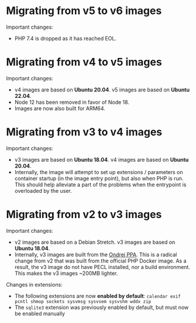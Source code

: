 # Migrating from v5 to v6 images

Important changes:

- PHP 7.4 is dropped as it has reached EOL.

# Migrating from v4 to v5 images

Important changes:

- v4 images are based on **Ubuntu 20.04**. v5 images are based on **Ubuntu 22.04**.
- Node 12 has been removed in favor of Node 18.
- Images are now also built for ARM64.

# Migrating from v3 to v4 images

Important changes:

- v3 images are based on **Ubuntu 18.04**. v4 images are based on **Ubuntu 20.04**.
- Internally, the image will attempt to set up extensions / parameters on container startup (in the image entry point),
  but also when PHP is run. This should help alleviate a part of the problems when the entrypoint is overloaded by the
  user.

# Migrating from v2 to v3 images

Important changes:

- v2 images are based on a Debian Stretch. v3 images are based on **Ubuntu 18.04**.
- Internally, v3 images are built from the [Ondrej PPA](https://launchpad.net/%7Eondrej/+archive/ubuntu/php/+index?batch=75&memo=75&start=75).
  This is a radical change from v2 that was built from the official PHP Docker image.
  As a result, the v3 image do not have PECL installed, nor a build environment. This makes the v3 images ~200MB lighter. 

Changes in extensions:

- The following extensions are now **enabled by default**: `calendar exif pcntl shmop sockets sysvmsg sysvsem sysvshm wddx zip`
- The `sqlite3` extension was previously enabled by default, but must now be enabled manually
